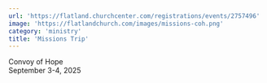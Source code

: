 ```yaml
---
url: 'https://flatland.churchcenter.com/registrations/events/2757496'
image: 'https://flatlandchurch.com/images/missions-coh.png'
category: 'ministry'
title: 'Missions Trip'
---
```


Convoy of Hope<br>
September 3-4, 2025
